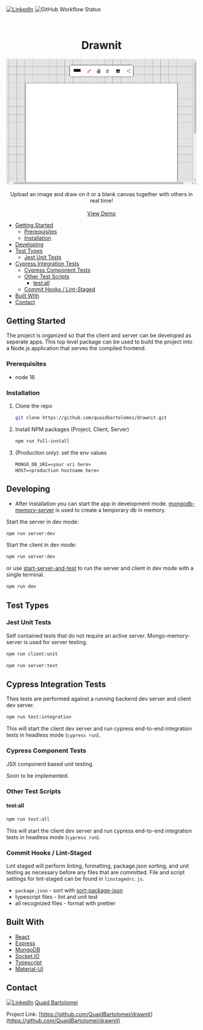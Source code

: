 [![LinkedIn][linkedin-shield]][linkedin-url]
![GitHub Workflow Status](https://img.shields.io/github/workflow/status/QuaidBartolomei/drawnit/CI)

<!-- PROJECT LOGO -->
<br />
<p align="center">

 <h1 align="center">Drawnit</h3>

[ ![Screenshot](client/cypress/screenshots/home.cy.ts/screenshot.png) ](https://drawnit.herokuapp.com)

  <p align="center">
    Upload an image and draw on it or a blank canvas together with others in real time!
    <br />
    <br />
    <a href="https://drawnit.herokuapp.com">View Demo</a>
  </p>

- [Getting Started](#getting-started)
  - [Prerequisites](#prerequisites)
  - [Installation](#installation)
- [Developing](#developing)
- [Test Types](#test-types)
  - [Jest Unit Tests](#jest-unit-tests)
- [Cypress Integration Tests](#cypress-integration-tests)
  - [Cypress Component Tests](#cypress-component-tests)
  - [Other Test Scripts](#other-test-scripts)
    - [test:all](#testall)
  - [Commit Hooks / Lint-Staged](#commit-hooks--lint-staged)
- [Built With](#built-with)
- [Contact](#contact)

## Getting Started

The project is organized so that the client and server can be developed as seperate apps. This top level package can be used to build the project into a Node.js application that serves the compiled frontend.

### Prerequisites

- node 16

### Installation

1. Clone the repo
   ```bash
   git clone https://github.com/quaidbartolomei/drawnit.git
   ```
2. Install NPM packages (Project, Client, Server)
   ```bash
   npm run full-install
   ```
3. (Production only): set the env values
   ```env
   MONGO_DB_URI=<your uri here>
   HOST=<production hostname here>
   ```

## Developing

- After installation you can start the app in development mode. [mongodb-memory-server](https://github.com/nodkz/mongodb-memory-server) is used to create a temporary db in memory.

Start the server in dev mode:

```bash
npm run server:dev
```

Start the client in dev mode:

```bash
npm run server:dev
```

or use [start-server-and-test](https://github.com/bahmutov/start-server-and-test) to run the server and client in dev mode with a single terminal.

```bash
npm run dev
```

## Test Types

### Jest Unit Tests

Self contained tests that do not require an active server. Mongo-memory-server is used for server testing.

```bash
npm run client:unit
```

```bash
npm run server:test
```

## Cypress Integration Tests

Thes tests are performed against a running backend dev server and client dev server.

```bash
npm run test:integration
```

This will start the client dev server and run cypress end-to-end integration tests in headless mode (`cypress run`).

### Cypress Component Tests

JSX component based unit testing.

Soon to be implemented.

### Other Test Scripts

#### test:all

```bash
npm run test:all
```

This will start the client dev server and run cypress end-to-end integration tests in headless mode (`cypress run`).

### Commit Hooks / Lint-Staged

Lint staged will perform linting, formatting, package.json sorting, and unit testing as necessary before any files that are committed. File and script settings for lint-staged can be found in `linstagedrc.js`.

- `package.json` - sort with [sort-package-json](https://github.com/keithamus/sort-package-json)
- typescript files - lint and unit test
- all recognized files - format with prettier

## Built With

- [React](https://reactjs.org/)
- [Express](https://expressjs.com/)
- [MongoDB](https://www.mongodb.com/)
- [Socket.IO](https://socket.io/)
- [Typescript](https://www.typescriptlang.org/)
- [Material-UI](https://material-ui.com/)

## Contact

[![LinkedIn][linkedin-shield]][linkedin-url]
[ Quaid Bartolomei ](https://www.linkedin.com/in/quaidb/)

Project Link: [https://github.com/QuaidBartolomei/drawnit](https://github.com/QuaidBartolomei/drawnit)

[linkedin-shield]: https://img.shields.io/badge/-LinkedIn-black.svg?style=for-the-badge&logo=linkedin&colorB=555
[linkedin-url]: https://www.linkedin.com/in/quaidb/
[product-screenshot]: images/screenshot.png
